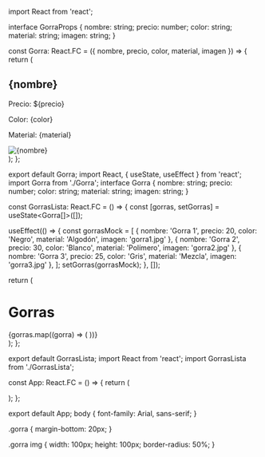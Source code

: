 import React from 'react';

interface GorraProps {
  nombre: string;
  precio: number;
  color: string;
  material: string;
  imagen: string;
}

const Gorra: React.FC<GorraProps> = ({ nombre, precio, color, material, imagen }) => {
  return (
    <div>
      <h2>{nombre}</h2>
      <p>Precio: ${precio}</p>
      <p>Color: {color}</p>
      <p>Material: {material}</p>
      <img src={imagen} alt={nombre} />
    </div>
  );
};

export default Gorra;
import React, { useState, useEffect } from 'react';
import Gorra from './Gorra';
interface Gorra {
  nombre: string;
  precio: number;
  color: string;
  material: string;
  imagen: string;
}

const GorrasLista: React.FC = () => {
  const [gorras, setGorras] = useState<Gorra[]>([]);

  useEffect(() => {
    const gorrasMock = [
      { nombre: 'Gorra 1', precio: 20, color: 'Negro', material: 'Algodón', imagen: 'gorra1.jpg' },
      { nombre: 'Gorra 2', precio: 30, color: 'Blanco', material: 'Polímero', imagen: 'gorra2.jpg' },
      { nombre: 'Gorra 3', precio: 25, color: 'Gris', material: 'Mezcla', imagen: 'gorra3.jpg' },
    ];
    setGorras(gorrasMock);
  }, []);

  return (
    <div>
      <h1>Gorras</h1>
      {gorras.map((gorra) => (
        <Gorra key={gorra.nombre} nombre={gorra.nombre} precio={gorra.precio} color={gorra.color} material={gorra.material} imagen={gorra.imagen} />
      ))}
    </div>
  );
};

export default GorrasLista;
import React from 'react';
import GorrasLista from './GorrasLista';

const App: React.FC = () => {
  return (
    <div>
      <GorrasLista />
    </div>
  );
};

export default App;
body {
  font-family: Arial, sans-serif;
}

.gorra {
  margin-bottom: 20px;
}

.gorra img {
  width: 100px;
  height: 100px;
  border-radius: 50%;
}
